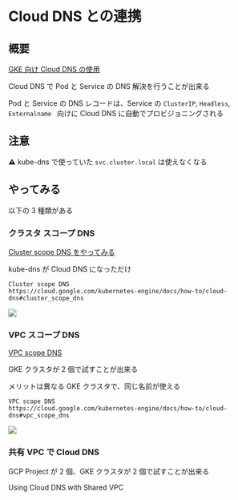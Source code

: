 # Cloud DNS との連携

## 概要

[GKE 向け Cloud DNS の使用](https://cloud.google.com/kubernetes-engine/docs/how-to/cloud-dns)

Cloud DNS で Pod と Service の DNS 解決を行うことが出来る

Pod と Service の DNS レコードは、Service の `ClusterIP`, `Headless`, `Externalname ` 向けに Cloud DNS に自動でプロビジョニングされる

## 注意

:warning: kube-dns で使っていた `svc.cluster.local` は使えなくなる

## やってみる

以下の 3 種類がある

### クラスタ スコープ DNS

[Cluster scope DNS をやってみる](./cluster-scope-dns)

kube-dns が Cloud DNS になっただけ

```
Cluster scope DNS
https://cloud.google.com/kubernetes-engine/docs/how-to/cloud-dns#cluster_scope_dns
```

![](https://cloud.google.com/kubernetes-engine/images/gke-cloud-dns-local-scope.svg)

### VPC スコープ DNS

[VPC scope DNS](./vpc-scope-dns)

GKE クラスタが 2 個で試すことが出来る

メリットは異なる GKE クラスタで、同じ名前が使える


```
VPC scope DNS
https://cloud.google.com/kubernetes-engine/docs/how-to/cloud-dns#vpc_scope_dns
```

![](https://cloud.google.com/kubernetes-engine/images/gke-cloud-dns-vpc-scope.svg)

### 共有 VPC で Cloud DNS

GCP Project が 2 個、GKE クラスタが 2 個で試すことが出来る

Using Cloud DNS with Shared VPC

